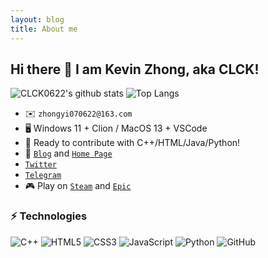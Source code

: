 ```yaml
---
layout: blog
title: About me
---
```


## Hi there 👋 I am Kevin Zhong, aka CLCK!

![CLCK0622's github stats](https://github-readme-stats.vercel.app/api?username=CLCK0622&theme=buefy&count_private=true&show_icons=true)
![Top Langs](https://github-readme-stats.vercel.app/api/top-langs/?username=CLCK0622&hide=TeX&layout=compact)

- ✉️ `zhongyi070622@163.com`
- 🖥 Windows 11 + Clion / MacOS 13 + VSCode
- 🔨 Ready to contribute with C++/HTML/Java/Python!
- 📝 [`Blog`](https://pages.clckblog.space) and [`Home Page`](https://www.clckblog.space)
- [`Twitter`](https://twitter.com/KevinZh19316459)
- [`Telegram`](https://t.me/CLCK0622)
- 🎮 Play on [`Steam`](https://steamcommunity.com/id/zhongyi070622/) and [`Epic`](https://store.epicgames.com/zh-CN/u/3e733c852de04da686cca0abf85adda7)

### ⚡ Technologies

![C++](https://img.shields.io/badge/-C++-00599C?style=flat-square&logo=c)
![HTML5](https://img.shields.io/badge/-HTML5-E34F26?style=flat-square&logo=html5&logoColor=white)
![CSS3](https://img.shields.io/badge/-CSS3-1572B6?style=flat-square&logo=css3)
![JavaScript](https://img.shields.io/badge/-JavaScript-black?style=flat-square&logo=javascript)
![Python](https://img.shields.io/badge/-Python-black?style=flat-square&logo=Python)
![GitHub](https://img.shields.io/badge/-GitHub-181717?style=flat-square&logo=github)

